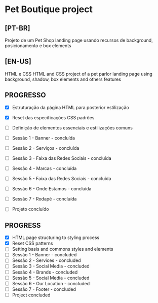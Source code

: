 # Pet Boutique project

## [PT-BR]
Projeto de um Pet Shop landing page usando recursos de background, posicionamento e box elements

## [EN-US]
HTML e CSS HTML and CSS project of a pet parlor landing page using background, shadow, box elements and others features

## PROGRESSO
- [X] Estruturação da página HTML para posterior estilização
- [X] Reset das especificações CSS padrões
- [ ] Definição de elementos essenciais e estilizações comuns
- [ ] Sessão 1 - Banner - concluída
- [ ] Sessão 2 - Serviços - concluída
- [ ] Sessão 3 - Faixa das Redes Sociais - concluída
- [ ] Sessão 4 - Marcas - concluída
- [ ] Sessão 5 - Faixa das Redes Sociais - concluída
- [ ] Sessão 6 - Onde Estamos - concluída
- [ ] Sessão 7 - Rodapé - concluída
- [ ] Projeto concluído


## PROGRESS
- [X] HTML page structuring to styling process
- [X] Reset CSS patterns
- [ ] Setting basis and commons styles and elements
- [ ] Sessão 1 - Banner - concluded
- [ ] Sessão 2 - Services - concluded
- [ ] Sessão 3 - Social Media - concluded
- [ ] Sessão 4 - Brands - concluded
- [ ] Sessão 5 - Social Media - concluded
- [ ] Sessão 6 - Our Location - concluded
- [ ] Sessão 7 - Footer - concluded
- [ ] Project concluded